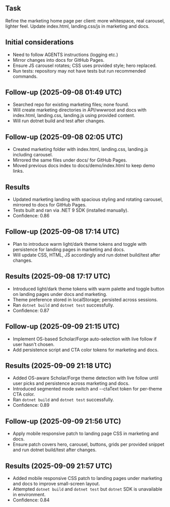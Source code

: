 ## Task
Refine the marketing home page per client: more whitespace, real carousel, lighter feel. Update index.html, landing.css/js in marketing and docs.

## Initial considerations
* Need to follow AGENTS instructions (logging etc.)
* Mirror changes into docs for GitHub Pages.
* Ensure JS carousel rotates; CSS uses provided style; hero replaced.
* Run tests: repository may not have tests but run recommended commands.

## Follow-up (2025-09-08 01:49 UTC)
* Searched repo for existing marketing files; none found.
* Will create marketing directories in API/wwwroot and docs with index.html, landing.css, landing.js using provided content.
* Will run dotnet build and test after changes.
## Follow-up (2025-09-08 02:05 UTC)
* Created marketing folder with index.html, landing.css, landing.js including carousel.
* Mirrored the same files under docs/ for GitHub Pages.
* Moved previous docs index to docs/demo/index.html to keep demo links.
## Results
* Updated marketing landing with spacious styling and rotating carousel, mirrored to docs for GitHub Pages.
* Tests built and ran via .NET 9 SDK (installed manually).
* Confidence: 0.86
## Follow-up (2025-09-08 17:14 UTC)
* Plan to introduce warm light/dark theme tokens and toggle with persistence for landing pages in marketing and docs.
* Will update CSS, HTML, JS accordingly and run dotnet build/test after changes.
## Results (2025-09-08 17:17 UTC)
* Introduced light/dark theme tokens with warm palette and toggle button on landing pages under docs and marketing.
* Theme preference stored in localStorage; persisted across sessions.
* Ran `dotnet build` and `dotnet test` successfully.
* Confidence: 0.87
## Follow-up (2025-09-09 21:15 UTC)
* Implement OS-based Scholar/Forge auto-selection with live follow if user hasn't chosen.
* Add persistence script and CTA color tokens for marketing and docs.
## Results (2025-09-09 21:18 UTC)
* Added OS-aware Scholar/Forge theme detection with live follow until user picks and persistence across marketing and docs.
* Introduced segmented mode switch and --ctaText token for per-theme CTA color.
* Ran `dotnet build` and `dotnet test` successfully.
* Confidence: 0.89
## Follow-up (2025-09-09 21:56 UTC)
* Apply mobile responsive patch to landing page CSS in marketing and docs.
* Ensure patch covers hero, carousel, buttons, grids per provided snippet and run dotnet build/test after changes.
## Results (2025-09-09 21:57 UTC)
* Added mobile responsive CSS patch to landing pages under marketing and docs to improve small-screen layout.
* Attempted `dotnet build` and `dotnet test` but `dotnet` SDK is unavailable in environment.
* Confidence: 0.84
